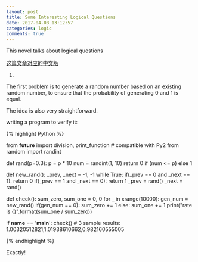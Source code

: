 ```yaml
---
layout: post
title: Some Interesting Logical Questions
date: 2017-04-08 13:12:57
categories: logic
comments: true
---
```


This novel talks about logical questions

<!-- more -->
[这篇文章对应的中文版](/../translation/2017-04-08-Some-Interesting-Logical-Problem.html)

1. 

The first problem is to generate a random number based on an existing random number, to ensure that the probability of generating 0 and 1 is equal.

The idea is also very straightforward.

writing a program to verify it:


{% highlight Python %}

from __future__ import division, print_function # compatible with Py2
from random import randint


def rand(p=0.3):
    p = p * 10
    num = randint(1, 10)
    return 0 if (num <= p) else 1


def new_rand():
    _prev, _next = -1, -1
    while True:
        if(_prev == 0 and _next == 1):
            return 0
        if(_prev == 1 and _next == 0):
            return 1
        _prev = rand()
        _next = rand()


def check():
    sum_zero, sum_one = 0, 0
    for _ in xrange(10000):
        gen_num = new_rand()
        if(gen_num == 0):
            sum_zero += 1
        else:
            sum_one += 1
    print("rate is {}".format(sum_one / sum_zero))


if __name__ == '__main__':
    check()  # 3 sample results: 1.00320512821,1.01938610662,0.982160555005

{% endhighlight %}

Exactly!
